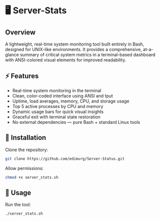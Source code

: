 # 🖥️ Server-Stats

## Overview

A lightweight, real-time system monitoring tool built entirely in Bash, designed for UNIX-like environments. It provides a comprehensive, at-a-glance summary of critical system metrics in a terminal-based dashboard with ANSI-colored visual elements for improved readability.

## ⚡ Features

- Real-time system monitoring in the terminal
- Clean, color-coded interface using ANSI and tput
- Uptime, load averages, memory, CPU, and storage usage
- Top 5 active processes by CPU and memory
- Dynamic usage bars for quick visual insights
- Graceful exit with terminal state restoration
- No external dependencies — pure Bash + standard Linux tools

## 🚀 Installation

Clone the repository:

```bash
git clone https://github.com/edimurg/Server-Status.git
```
Allow permissions:

```bash
chmod +x server_stats.sh
```
## 📝 Usage

Run the tool:
```bash
./server_stats.sh 
```

